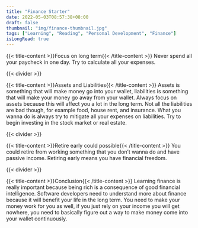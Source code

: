 ```yaml
---
title: "Finance Starter"
date: 2022-05-03T08:57:38+08:00
draft: false
thumbnail: "img/finance-thumbnail.jpg"
tags: ["Learning", "Reading", "Personal Development", "Finance"]
isLongRead: true
---
```

{{< title-content >}}Focus on long term{{< /title-content >}}
Never spend all your paycheck in one day.
Try to calculate all your expenses.

{{< divider >}}

{{< title-content >}}Assets and Liabilities{{< /title-content >}}
Assets is something that will make money go into your wallet, liabilities is something that will make your money go away from your wallet.
Always focus on assets because this will affect you a lot in the long term.
Not all the liabilities are bad though, for example food, house rent, and insurance. What you wanna do is always try to mitigate all your expenses on liabilities. 
Try to begin investing in the stock market or real estate.

{{< divider >}}

{{< title-content >}}Retire early could possible{{< /title-content >}}
You could retire from working something that you don’t wanna do and have passive income.
Retiring early means you have financial freedom.

{{< divider >}}

{{< title-content >}}Conclusion{{< /title-content >}}
Learning finance is really important because being rich is a consequence of good financial intelligence. Software developers need to understand more about finance because it will benefit your life in the long term. You need to make your money work for you as well, if you just rely on your income you will get nowhere, you need to basically figure out a way to make money come into your wallet continuously.

